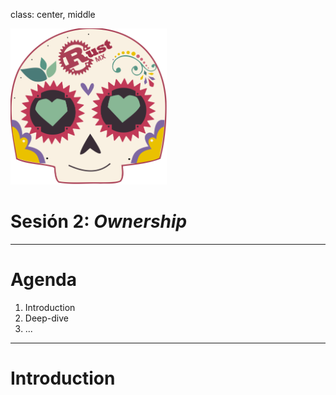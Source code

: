 class: center, middle

<img src="../images/rustmx-logo.svg" alt="RustMX" width="250rem" height="auto">

# Sesión 2: _Ownership_

---

# Agenda

1. Introduction
2. Deep-dive
3. ...

---

# Introduction